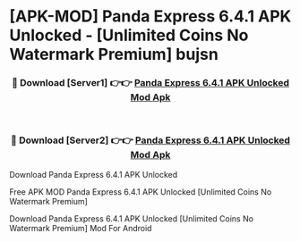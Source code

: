 # [APK-MOD] Panda Express 6.4.1 APK Unlocked - [Unlimited Coins No Watermark Premium] bujsn



<div align="center">
<h3>🔴 Download [Server1] 👉👉 <a href="https://momento.my/?title=Panda_Express_6.4.1_APK_Unlocked">Panda Express 6.4.1 APK Unlocked Mod Apk</a></h3><br>

<h3>🔴 Download [Server2] 👉👉 <a href="https://momento.my/?title=Panda_Express_6.4.1_APK_Unlocked">Panda Express 6.4.1 APK Unlocked Mod Apk</a></h3>
</div>



Download Panda Express 6.4.1 APK Unlocked 

Free APK MOD Panda Express 6.4.1 APK Unlocked [Unlimited Coins No Watermark Premium]

Download Panda Express 6.4.1 APK Unlocked [Unlimited Coins No Watermark Premium] Mod For Android
